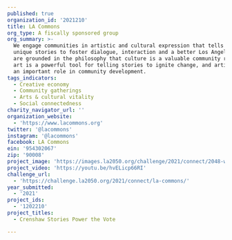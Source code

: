 ```yaml
---
published: true
organization_id: '2021210'
title: LA Commons
org_type: A fiscally sponsored group
org_summary: >-
  We engage communities in artistic and cultural expression that tells their
  unique stories to foster dialogue, interaction and a better Los Angeles. We
  are grounded in the philosophy that culture is a valuable community resource,
  art is a powerful tool for telling stories to ignite change, and artists play
  an important role in community development.
tags_indicators:
  - Creative economy
  - Community gatherings
  - Arts & cultural vitality
  - Social connectedness
charity_navigator_url: ''
organization_website:
  - 'https://www.lacommons.org'
twitter: '@lacommons'
instagram: '@lacommons'
facebook: LA Commons
ein: '954302067'
zip: '90008'
project_image: 'https://images.la2050.org/challenge/2021/connect/2048-wide/la-commons.jpg'
project_video: 'https://youtu.be/hvELicp66RI'
challenge_url:
  - 'https://challenge.la2050.org/2021/connect/la-commons/'
year_submitted:
  - '2021'
project_ids:
  - '1202210'
project_titles:
  - Crenshaw Stories Power the Vote

---
```


